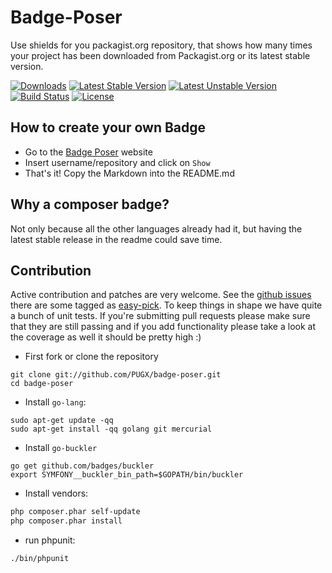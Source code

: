 Badge-Poser
===========

Use shields for you packagist.org repository, that shows how many times your project has been downloaded from Packagist.org
or its latest stable version.

[![Downloads](https://poser.pugx.org/pugx/badge-poser/d/total.png)](https://packagist.org/packages/pugx/badge-poser)
[![Latest Stable Version](https://poser.pugx.org/pugx/badge-poser/version.png)](https://packagist.org/packages/pugx/badge-poser)
[![Latest Unstable Version](https://poser.pugx.org/pugx/badge-poser/v/unstable.png)](https://packagist.org/packages/pugx/badge-poser)
[![Build Status](https://secure.travis-ci.org/PUGX/badge-poser.png)](http://travis-ci.org/PUGX/badge-poser)
[![License](https://poser.pugx.org/pugx/badge-poser/license.png)](https://packagist.org/packages/pugx/badge-poser)

## How to create your own Badge
-  Go to the [Badge Poser](https://poser.pugx.org) website
-  Insert username/repository and click on `Show`
-  That's it!  Copy the Markdown into the README.md

## Why a composer badge?

Not only because all the other languages already had it, but having the latest stable release in the readme could save time.

## Contribution

Active contribution and patches are very welcome.
See the [github issues](https://github.com/PUGX/badge-poser/issues?state=open) there are some tagged as [easy-pick](https://github.com/PUGX/badge-poser/issues?labels=easy-pick&page=1&state=open).
To keep things in shape we have quite a bunch of unit tests. If you're submitting pull requests please
make sure that they are still passing and if you add functionality please
take a look at the coverage as well it should be pretty high :)

- First fork or clone the repository

```
git clone git://github.com/PUGX/badge-poser.git
cd badge-poser
```

- Install `go-lang`:

```
sudo apt-get update -qq
sudo apt-get install -qq golang git mercurial
```
- Install `go-buckler`

```
go get github.com/badges/buckler
export SYMFONY__buckler_bin_path=$GOPATH/bin/buckler
```

- Install vendors:

``` bash
php composer.phar self-update
php composer.phar install
```

- run phpunit:

``` bash
./bin/phpunit
```